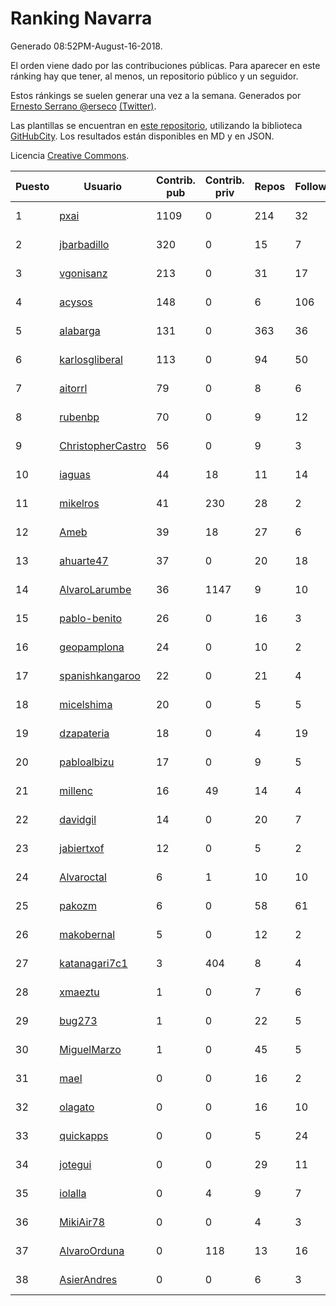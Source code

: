 # Ranking Navarra

Generado 08:52PM-August-16-2018.

El orden viene dado por las contribuciones públicas. Para aparecer en este ránking hay que tener, al menos, un repositorio público y un seguidor.

Estos ránkings se suelen generar una vez a la semana. Generados por [Ernesto Serrano @erseco](https://github.com/erseco/) [(Twitter)](https://twitter.com/erseco).

Las plantillas se encuentran en [este repositorio](https://github.com/iblancasa/GH-Spanish-Ranking), utilizando la biblioteca [GitHubCity](https://github.com/iblancasa/GitHubCity). Los resultados están disponibles en MD y en JSON.

Licencia [Creative Commons](https://creativecommons.org/licenses/by/4.0/).

| Puesto   |  Usuario  | Contrib. pub | Contrib. priv |Repos| Followers | Desde |  Avatar  |
|----------|-----------|--------------|---------------|-----|-----------|-------|----------|
|1|[pxai](https://github.com/pxai)|1109|0|214|32|2011-12-02|![pxai]()|
|2|[jbarbadillo](https://github.com/jbarbadillo)|320|0|15|7|2016-01-29|![jbarbadillo]()|
|3|[vgonisanz](https://github.com/vgonisanz)|213|0|31|17|2012-05-03|![vgonisanz]()|
|4|[acysos](https://github.com/acysos)|148|0|6|106|2012-04-18|![acysos]()|
|5|[alabarga](https://github.com/alabarga)|131|0|363|36|2009-12-11|![alabarga]()|
|6|[karlosgliberal](https://github.com/karlosgliberal)|113|0|94|50|2010-02-10|![karlosgliberal]()|
|7|[aitorrl](https://github.com/aitorrl)|79|0|8|6|2010-08-19|![aitorrl]()|
|8|[rubenbp](https://github.com/rubenbp)|70|0|9|12|2011-01-18|![rubenbp]()|
|9|[ChristopherCastro](https://github.com/ChristopherCastro)|56|0|9|3|2011-04-25|![ChristopherCastro]()|
|10|[iaguas](https://github.com/iaguas)|44|18|11|14|2013-04-25|![iaguas]()|
|11|[mikelros](https://github.com/mikelros)|41|230|28|2|2016-09-15|![mikelros]()|
|12|[Ameb](https://github.com/Ameb)|39|18|27|6|2010-09-03|![Ameb]()|
|13|[ahuarte47](https://github.com/ahuarte47)|37|0|20|18|2013-09-30|![ahuarte47]()|
|14|[AlvaroLarumbe](https://github.com/AlvaroLarumbe)|36|1147|9|10|2013-04-25|![AlvaroLarumbe]()|
|15|[pablo-benito](https://github.com/pablo-benito)|26|0|16|3|2015-05-07|![pablo-benito]()|
|16|[geopamplona](https://github.com/geopamplona)|24|0|10|2|2017-01-10|![geopamplona]()|
|17|[spanishkangaroo](https://github.com/spanishkangaroo)|22|0|21|4|2009-10-29|![spanishkangaroo]()|
|18|[micelshima](https://github.com/micelshima)|20|0|5|5|2014-12-15|![micelshima]()|
|19|[dzapateria](https://github.com/dzapateria)|18|0|4|19|2012-01-08|![dzapateria]()|
|20|[pabloalbizu](https://github.com/pabloalbizu)|17|0|9|5|2013-01-09|![pabloalbizu]()|
|21|[millenc](https://github.com/millenc)|16|49|14|4|2014-06-11|![millenc]()|
|22|[davidgil](https://github.com/davidgil)|14|0|20|7|2012-03-04|![davidgil]()|
|23|[jabiertxof](https://github.com/jabiertxof)|12|0|5|2|2013-04-30|![jabiertxof]()|
|24|[Alvaroctal](https://github.com/Alvaroctal)|6|1|10|10|2013-05-29|![Alvaroctal]()|
|25|[pakozm](https://github.com/pakozm)|6|0|58|61|2012-10-26|![pakozm]()|
|26|[makobernal](https://github.com/makobernal)|5|0|12|2|2012-12-01|![makobernal]()|
|27|[katanagari7c1](https://github.com/katanagari7c1)|3|404|8|4|2011-05-03|![katanagari7c1]()|
|28|[xmaeztu](https://github.com/xmaeztu)|1|0|7|6|2011-04-01|![xmaeztu]()|
|29|[bug273](https://github.com/bug273)|1|0|22|5|2010-08-20|![bug273]()|
|30|[MiguelMarzo](https://github.com/MiguelMarzo)|1|0|45|5|2016-09-15|![MiguelMarzo]()|
|31|[mael](https://github.com/mael)|0|0|16|2|2010-02-10|![mael]()|
|32|[olagato](https://github.com/olagato)|0|0|16|10|2009-11-05|![olagato]()|
|33|[quickapps](https://github.com/quickapps)|0|0|5|24|2011-10-15|![quickapps]()|
|34|[jotegui](https://github.com/jotegui)|0|0|29|11|2011-02-28|![jotegui]()|
|35|[iolalla](https://github.com/iolalla)|0|4|9|7|2010-06-17|![iolalla]()|
|36|[MikiAir78](https://github.com/MikiAir78)|0|0|4|3|2013-11-07|![MikiAir78]()|
|37|[AlvaroOrduna](https://github.com/AlvaroOrduna)|0|118|13|16|2013-04-26|![AlvaroOrduna]()|
|38|[AsierAndres](https://github.com/AsierAndres)|0|0|6|3|2016-09-23|![AsierAndres]()|
